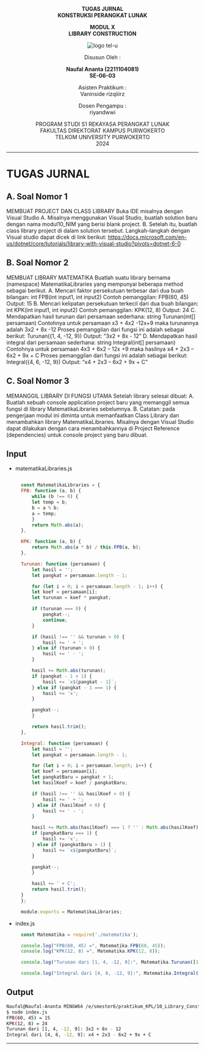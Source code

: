 <div align="center">

**TUGAS JURNAL**  
**KONSTRUKSI PERANGKAT LUNAK**

**MODUL X**  
**LIBRARY CONSTRUCTION**

![logo tel-u](https://github.com/user-attachments/assets/3a44181d-9c92-47f6-8cf0-87755117fd99)

Disusun Oleh :

**Naufal Ananta (2211104081)**  
**SE-06-03**

Asisten Praktikum :  
Vaninside
rizqiiirz

Dosen Pengampu :  
riyandwwi

PROGRAM STUDI S1 REKAYASA PERANGKAT LUNAK  
FAKULTAS DIREKTORAT KAMPUS PURWOKERTO  
TELKOM UNIVERSITY PURWOKERTO  
2024

</div>

---

# TUGAS JURNAL

## A. Soal Nomor 1

MEMBUAT PROJECT DAN CLASS LIBRARY
Buka IDE misalnya dengan Visual Studio
A. Misalnya menggunakan Visual Studio, buatlah solution baru dengan nama modul10_NIM yang berisi blank project.
B. Setelah itu, buatlah class library project di dalam solution tersebut. Langkah-langkah dengan Visual studio dapat dicek di link berikut: https://docs.microsoft.com/en-us/dotnet/core/tutorials/library-with-visual-studio?pivots=dotnet-6-0

## B. Soal Nomor 2

MEMBUAT LIBRARY MATEMATIKA
Buatlah suatu library bernama (namespace) MatematikaLibraries yang mempunyai beberapa
method sebagai berikut.
A. Mencari faktor persekutuan terbesar dari dua buah bilangan: int FPB(int input1, int input2)
Contoh pemanggilan:
FPB(60, 45)
Output: 15
B. Mencari kelipatan persekutuan terkecil dari dua buah bilangan: int KPK(int input1, int input2)
Contoh pemanggilan:
KPK(12, 8)
Output: 24
C. Mendapatkan hasil turunan dari persamaan sederhana: string Turunan(int[] persamaan)
Contohnya untuk persamaan x3 + 4x2 -12x+9 maka turunannya adalah 3x2 + 8x -12
Proses pemanggilan dari fungsi ini adalah sebagai berikut:
Turunan({1, 4, -12, 9})
Output: “3x2 + 8x - 12”
D. Mendapatkan hasil integral dari persamaan sederhana: string Integral(int[] persamaan)
Contohnya untuk persamaan 4x3 + 6x2 – 12x +9 maka hasilnya x4 + 2x3 – 6x2 + 9x + C
Proses pemanggilan dari fungsi ini adalah sebagai berikut:
Integral({4, 6, -12, 9})
Output: “x4 + 2x3 – 6x2 + 9x + C”

## C. Soal Nomor 3

MEMANGGIL LIBRARY DI FUNGSI UTAMA
Setelah library selesai dibuat:
A. Buatlah sebuah console application project baru yang memanggil semua fungsi di library MatematikaLibraries sebelumnya.
B. Catatan: pada pengerjaan modul ini diminta untuk memanfaatkan Class Library dan menambahkan library MatematikaLibraries. Misalnya dengan Visual Studio dapat dilakukan dengan cara menambahkannya di Project Reference (dependencies) untuk console project yang baru dibuat.

## Input

- matematikaLibraries.js

  ```js
  
    const MatematikaLibraries = {
    FPB: function (a, b) {
        while (b !== 0) {
        let temp = b;
        b = a % b;
        a = temp;
        }
        return Math.abs(a);
    },

    KPK: function (a, b) {
        return Math.abs(a * b) / this.FPB(a, b);
    },

    Turunan: function (persamaan) {
        let hasil = '';
        let pangkat = persamaan.length - 1;

        for (let i = 0; i < persamaan.length - 1; i++) {
        let koef = persamaan[i];
        let turunan = koef * pangkat;

        if (turunan === 0) {
            pangkat--;
            continue;
        }

        if (hasil !== '' && turunan > 0) {
            hasil += ' + ';
        } else if (turunan < 0) {
            hasil += ' - ';
        }

        hasil += Math.abs(turunan);
        if (pangkat - 1 > 1) {
            hasil += `x${pangkat - 1}`;
        } else if (pangkat - 1 === 1) {
            hasil += 'x';
        }

        pangkat--;
        }

        return hasil.trim();
    },

    Integral: function (persamaan) {
        let hasil = '';
        let pangkat = persamaan.length - 1;

        for (let i = 0; i < persamaan.length; i++) {
        let koef = persamaan[i];
        let pangkatBaru = pangkat + 1;
        let hasilKoef = koef / pangkatBaru;

        if (hasil !== '' && hasilKoef > 0) {
            hasil += ' + ';
        } else if (hasilKoef < 0) {
            hasil += ' - ';
        }

        hasil += Math.abs(hasilKoef) === 1 ? '' : Math.abs(hasilKoef).toFixed(1).replace(/\.0$/, '');
        if (pangkatBaru === 1) {
            hasil += 'x';
        } else if (pangkatBaru > 1) {
            hasil += `x${pangkatBaru}`;
        }

        pangkat--;
        }

        hasil += ' + C';
        return hasil.trim();
    }
    };

    module.exports = MatematikaLibraries;
  ```

- index.js

  ```js
    const Matematika = require('./matematika');

    console.log("FPB(60, 45) =", Matematika.FPB(60, 45));       
    console.log("KPK(12, 8) =", Matematika.KPK(12, 8));           

    console.log("Turunan dari [1, 4, -12, 9]:", Matematika.Turunan([1, 4, -12, 9]));

    console.log("Integral dari [4, 6, -12, 9]:", Matematika.Integral([4, 6, -12, 9]));
  ```

## Output

```bash
Naufal@Naufal-Ananta MINGW64 /e/smester6/praktikum_KPL/10_Library_Construction/Jurnal (main)
$ node index.js
FPB(60, 45) = 15
KPK(12, 8) = 24
Turunan dari [1, 4, -12, 9]: 3x2 + 8x - 12
Integral dari [4, 6, -12, 9]: x4 + 2x3 - 6x2 + 9x + C
```

---